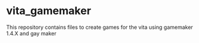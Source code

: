 # vita_gamemaker
This repository contains files to create games for the vita using gamemaker 1.4.X and gay maker 
